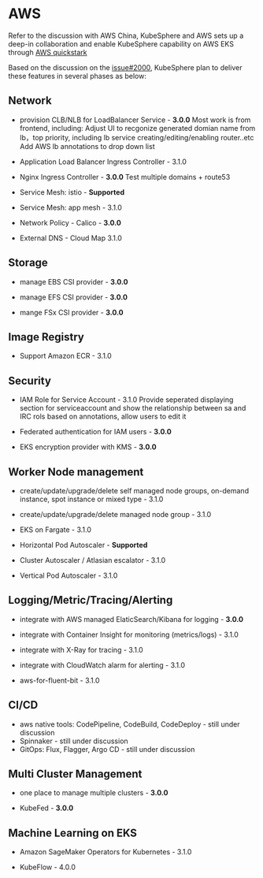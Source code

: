 # AWS

Refer to the discussion with AWS China, KubeSphere and AWS sets up a deep-in collaboration and enable KubeSphere capability on AWS EKS through [AWS quickstark](https://aws.amazon.com/cn/quickstart/)



Based on the discussion on the [issue#2000](https://github.com/kubesphere/kubesphere/issues/2000), KubeSphere plan to deliver these features in several phases as below:



## Network

 - provision CLB/NLB for LoadBalancer Service - **3.0.0**
     Most work is from frontend, including:
        Adjust UI to recgonize generated domian name from lb，top priority, including lb service creating/editing/enabling router..etc
        Add AWS lb annotations to drop down list


- Application Load Balancer Ingress Controller - 3.1.0
- Nginx Ingress Controller - **3.0.0**
        Test multiple domains + route53
- Service Mesh: istio -  **Supported**


- Service Mesh: app mesh - 3.1.0

- Network Policy - Calico - **3.0.0**

- External DNS - Cloud Map 3.1.0

## Storage 

- manage EBS CSI provider - **3.0.0**

- manage EFS CSI provider - **3.0.0**

- mange FSx CSI provider - **3.0.0**

## Image Registry
- Support Amazon ECR - 3.1.0

## Security

- IAM Role for Service Account - 3.1.0
        Provide seperated displaying section for serviceaccount and show the relationship between sa and IRC rols based on annotations, allow users to edit it

- Federated authentication for IAM users - **3.0.0**

- EKS encryption provider with KMS - **3.0.0**


## Worker Node management

- create/update/upgrade/delete self managed node groups, on-demand instance, spot instance or mixed type - 3.1.0
  
- create/update/upgrade/delete managed node group - 3.1.0
  
- EKS on Fargate - 3.1.0

- Horizontal Pod Autoscaler - **Supported**

- Cluster Autoscaler / Atlasian escalator - 3.1.0
  
- Vertical Pod Autoscaler - 3.1.0

## Logging/Metric/Tracing/Alerting

- integrate with AWS managed ElaticSearch/Kibana for logging - **3.0.0**
  
- integrate with Container Insight for monitoring (metrics/logs) - 3.1.0 
  
- integrate with X-Ray for tracing - 3.1.0
  
- integrate with CloudWatch alarm for alerting - 3.1.0
  
- aws-for-fluent-bit - 3.1.0

## CI/CD

- aws native tools: CodePipeline, CodeBuild, CodeDeploy - still under discussion
- Spinnaker - still under discussion
- GitOps: Flux, Flagger, Argo CD - still under discussion


## Multi Cluster Management

- one place to manage multiple clusters - **3.0.0**

- KubeFed - **3.0.0**

## Machine Learning on EKS

- Amazon SageMaker Operators for Kubernetes - 3.1.0

- KubeFlow - 4.0.0

